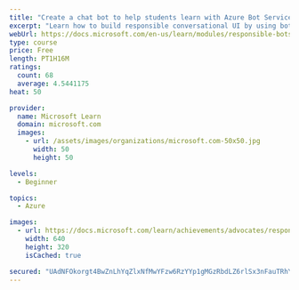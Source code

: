 ```yaml
---
title: "Create a chat bot to help students learn with Azure Bot Service"
excerpt: "Learn how to build responsible conversational UI by using bots."
webUrl: https://docs.microsoft.com/en-us/learn/modules/responsible-bots/
type: course
price: Free
length: PT1H16M
ratings:
  count: 68
  average: 4.5441175
heat: 50

provider:
  name: Microsoft Learn
  domain: microsoft.com
  images:
    - url: /assets/images/organizations/microsoft.com-50x50.jpg
      width: 50
      height: 50

levels:
  - Beginner

topics:
  - Azure

images:
  - url: https://docs.microsoft.com/learn/achievements/advocates/responsible-bots-social.png
    width: 640
    height: 320
    isCached: true

secured: "UAdNFOkorgt4BwZnLhYqZlxNfMwYFzw6RzYYp1gMGzRbdLZ6rlSx3nFauTRhYGMoCk5uajEgGt6oCmNnHLwswLRrXeX0me8eV8Q3BFZxsyQAp3MjfRX1Zu2w0fg1siNb8W56Ef3J4cIMm+1RH+Rv/g7QChyr9BWKFFlec2cGuZaipPPEygN7dSzcHuz5BRfKdySnrqCAxtapYybbMaE/Qmw9FGHozKTkMlbVgMzYNacm92OHeYbGQv/vhaWzDjlTt9d9yFJjvIlnHTnReQPRBSH8gUKdPzdt3reHWh3uU2mKUDSgBNURowXE1xHoNOc5v3bcxJ0RCF1aoecaxloOJeQ5fdouxr6CZocMePfjUBLxnh2BQDT8RhaEvQntlZtz5leNgR3+d0pj0F5qReeXkbhjhbJZ8NMQukcrGfccpMw=;KWBa1ZaVQJbXyM1NXMp2/Q=="
---
```


